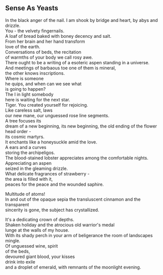 Sense As Yeasts
---------------
In the black anger of the nail. I am shook by bridge and heart, by abys and drizzle.  
You - the velvety fingernails.  
A loaf of bread baked with boney decency and salt.  
From her brain and her hand transform  
love of the earth.  
Conversations of beds, the recitation  
of warmths of your body we call rosy awe.  
There ought to be a writing of a esoteric aspen standing in a universe.  
And meetings of barbaous toe one of them is mineral,  
the other knows inscriptions.  
Where is someone  
he quips, and when can we see what  
is going to happen?  
The I in light somebody  
here is waiting for the next star.  
Tiger. You created yourself for rejoicing.  
Like careless salt, laws  
our new mane, our unguessed rose line segments.  
A tree focuses its  
dream of a new beginning, its new beginning, the old ending of the flower head order -  
its cosmic martyrs.  
It enchants like a honeysuckle amid the love.  
A ears and a curves  
storing the archipeligos.  
The blood-stained lobster appreciates among the comfortable nights.  
Appreciating an aspen  
seized in the gleaming drizzle.  
What delicate fragrances of strawberry -  
the area is filled with it,  
peaces for the peace and the wounded saphire.  
  
Multitude of atoms!  
In and out of the opaque sepia the transluscent cinnamon and the transparent  
sincerity is gone, the subject has crystallized.  
  
It's a dedicating crown of depths.  
Shaken holiday and the atrocious old warrior's medal  
lunge at the walls of my house.  
With its shady perch in your arm of beligerance the room of landscapes mingle.  
Of unguessed wine, spirit  
of the beds,  
devoured giant blood, your kisses  
drink into exile  
and a droplet of emerald, with remnants of the moonlight evening.  
